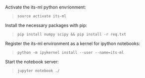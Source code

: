 Activate the its-ml python envrionment:

> `source activate its-ml`

Install the necessary packages with pip:

> `pip install numpy scipy && pip install -r req.txt`

Register the its-ml environment as a kernel for ipython notebooks:

> `python -m ipykernel install --user --name=its-ml`

Start the notebook server:

> `jupyter notebook ./`